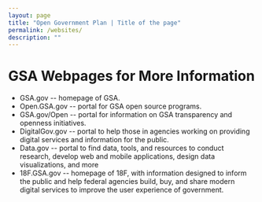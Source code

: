 ```yaml
---
layout: page
title: "Open Government Plan | Title of the page"
permalink: /websites/
description: ""
---
```


# GSA Webpages for More Information
- GSA.gov -- homepage of GSA. 
- Open.GSA.gov -- portal for GSA open source programs. 
- GSA.gov/Open -- portal for information on GSA transparency and openness initiatives.
- DigitalGov.gov -- portal to help those in agencies working on providing digital services and information for the public.
- Data.gov -- portal to  find data, tools, and resources to conduct research, develop web and mobile applications, design data visualizations, and more
- 18F.GSA.gov -- homepage of 18F, with information designed to inform the public and help federal agencies build, buy, and share modern digital services to improve the user experience of government.
